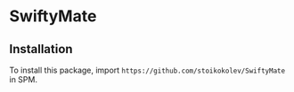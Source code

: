# SwiftyMate

## Installation

To install this package, import `https://github.com/stoikokolev/SwiftyMate` in SPM.
